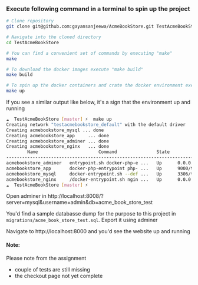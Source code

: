 ### Execute following command in a terminal to spin up the project

```bash
# Clone repository
git clone git@github.com:gayansanjeewa/AcmeBookStore.git TestAcmeBookStore

# Navigate into the cloned directory
cd TestAcmeBookStore

# You can find a convenient set of commands by executing "make"
make

# To download the docker images execute "make build"
make build

# To spin up the docker containers and crate the docker environment execute "make up"
make up
```

If you see a similar output like below, it's a sign that the environment up and running

```bash
☁  TestAcmeBookStore [master] ⚡  make up                                                     
Creating network "testacmebookstore_default" with the default driver
Creating acmebookstore_mysql ... done
Creating acmebookstore_app     ... done
Creating acmebookstore_adminer ... done
Creating acmebookstore_nginx   ... done
        Name                       Command               State                      Ports                   
------------------------------------------------------------------------------------------------------------
acmebookstore_adminer   entrypoint.sh docker-php-e ...   Up      0.0.0.0:8008->8080/tcp                     
acmebookstore_app       docker-php-entrypoint php- ...   Up      9000/tcp                                   
acmebookstore_mysql     docker-entrypoint.sh --def ...   Up      3306/tcp, 33060/tcp                        
acmebookstore_nginx     /docker-entrypoint.sh ngin ...   Up      0.0.0.0:3043->443/tcp, 0.0.0.0:8000->80/tcp
☁  TestAcmeBookStore [master] ⚡
```

Open adminer in http://localhost:8008/?server=mysql&username=admin&db=acme_book_store_test

You'd find a sample databasse dump for the purpose to this project in `migrations/acme_book_store_test.sql`. Export it using adminer

Navigate to http://localhost:8000 and you'd see the website up and running

#### Note:
Please note from the assignment 
- couple of tests are still missing
- the checkout page not yet complete